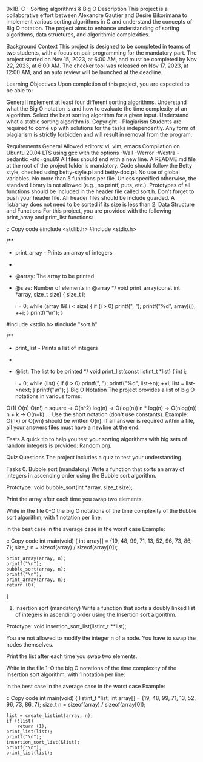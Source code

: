 0x1B. C - Sorting algorithms & Big O
Description
This project is a collaborative effort between Alexandre Gautier and Desire Bikorimana to implement various sorting algorithms in C and understand the concepts of Big O notation. The project aims to enhance understanding of sorting algorithms, data structures, and algorithmic complexities.

Background Context
This project is designed to be completed in teams of two students, with a focus on pair programming for the mandatory part. The project started on Nov 15, 2023, at 6:00 AM, and must be completed by Nov 22, 2023, at 6:00 AM. The checker tool was released on Nov 17, 2023, at 12:00 AM, and an auto review will be launched at the deadline.

Learning Objectives
Upon completion of this project, you are expected to be able to:

General
Implement at least four different sorting algorithms.
Understand what the Big O notation is and how to evaluate the time complexity of an algorithm.
Select the best sorting algorithm for a given input.
Understand what a stable sorting algorithm is.
Copyright - Plagiarism
Students are required to come up with solutions for the tasks independently. Any form of plagiarism is strictly forbidden and will result in removal from the program.

Requirements
General
Allowed editors: vi, vim, emacs
Compilation on Ubuntu 20.04 LTS using gcc with the options -Wall -Werror -Wextra -pedantic -std=gnu89
All files should end with a new line.
A README.md file at the root of the project folder is mandatory.
Code should follow the Betty style, checked using betty-style.pl and betty-doc.pl.
No use of global variables.
No more than 5 functions per file.
Unless specified otherwise, the standard library is not allowed (e.g., no printf, puts, etc.).
Prototypes of all functions should be included in the header file called sort.h.
Don't forget to push your header file.
All header files should be include guarded.
A list/array does not need to be sorted if its size is less than 2.
Data Structure and Functions
For this project, you are provided with the following print_array and print_list functions:

c
Copy code
#include <stdlib.h>
#include <stdio.h>

/**
 * print_array - Prints an array of integers
 *
 * @array: The array to be printed
 * @size: Number of elements in @array
 */
void print_array(const int *array, size_t size)
{
    size_t i;

    i = 0;
    while (array && i < size)
    {
        if (i > 0)
            printf(", ");
        printf("%d", array[i]);
        ++i;
    }
    printf("\n");
}

#include <stdio.h>
#include "sort.h"

/**
 * print_list - Prints a list of integers
 *
 * @list: The list to be printed
 */
void print_list(const listint_t *list)
{
    int i;

    i = 0;
    while (list)
    {
        if (i > 0)
            printf(", ");
        printf("%d", list->n);
        ++i;
        list = list->next;
    }
    printf("\n");
}
Big O Notation
The project provides a list of big O notations in various forms:

O(1)
O(n)
O(n!)
n square -> O(n^2)
log(n) -> O(log(n))
n * log(n) -> O(nlog(n))
n + k -> O(n+k)
...
Use the short notation (don't use constants). Example: O(nk) or O(wn) should be written O(n). If an answer is required within a file, all your answers files must have a newline at the end.

Tests
A quick tip to help you test your sorting algorithms with big sets of random integers is provided: Random.org.

Quiz Questions
The project includes a quiz to test your understanding.

Tasks
0. Bubble sort (mandatory)
Write a function that sorts an array of integers in ascending order using the Bubble sort algorithm.

Prototype: void bubble_sort(int *array, size_t size);

Print the array after each time you swap two elements.

Write in the file 0-O the big O notations of the time complexity of the Bubble sort algorithm, with 1 notation per line:

in the best case
in the average case
in the worst case
Example:

c
Copy code
int main(void)
{
    int array[] = {19, 48, 99, 71, 13, 52, 96, 73, 86, 7};
    size_t n = sizeof(array) / sizeof(array[0]);

    print_array(array, n);
    printf("\n");
    bubble_sort(array, n);
    printf("\n");
    print_array(array, n);
    return (0);
}
1. Insertion sort (mandatory)
Write a function that sorts a doubly linked list of integers in ascending order using the Insertion sort algorithm.

Prototype: void insertion_sort_list(listint_t **list);

You are not allowed to modify the integer n of a node. You have to swap the nodes themselves.

Print the list after each time you swap two elements.

Write in the file 1-O the big O notations of the time complexity of the Insertion sort algorithm, with 1 notation per line:

in the best case
in the average case
in the worst case
Example:

c
Copy code
int main(void)
{
    listint_t *list;
    int array[] = {19, 48, 99, 71, 13, 52, 96, 73, 86, 7};
    size_t n = sizeof(array) / sizeof(array[0]);

    list = create_listint(array, n);
    if (!list)
        return (1);
    print_list(list);
    printf("\n");
    insertion_sort_list(&list);
    printf("\n");
    print_list(list);
